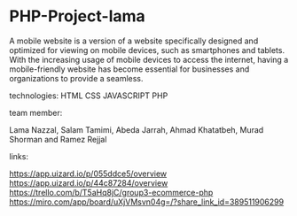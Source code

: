 # PHP-Project-lama

A mobile website is a version of a website specifically designed and optimized for viewing on mobile devices, such as smartphones and tablets. With the increasing usage of mobile devices to access the internet, having a mobile-friendly website has become essential for businesses and organizations to provide a seamless.

technologies:
HTML CSS JAVASCRIPT PHP

team member:

Lama Nazzal, Salam Tamimi, Abeda Jarrah, Ahmad Khatatbeh, Murad Shorman and Ramez Rejjal


links:

https://app.uizard.io/p/055ddce5/overview https://app.uizard.io/p/44c87284/overview https://trello.com/b/T5aHq8jC/group3-ecommerce-php https://miro.com/app/board/uXjVMsvn04g=/?share_link_id=389511906299


